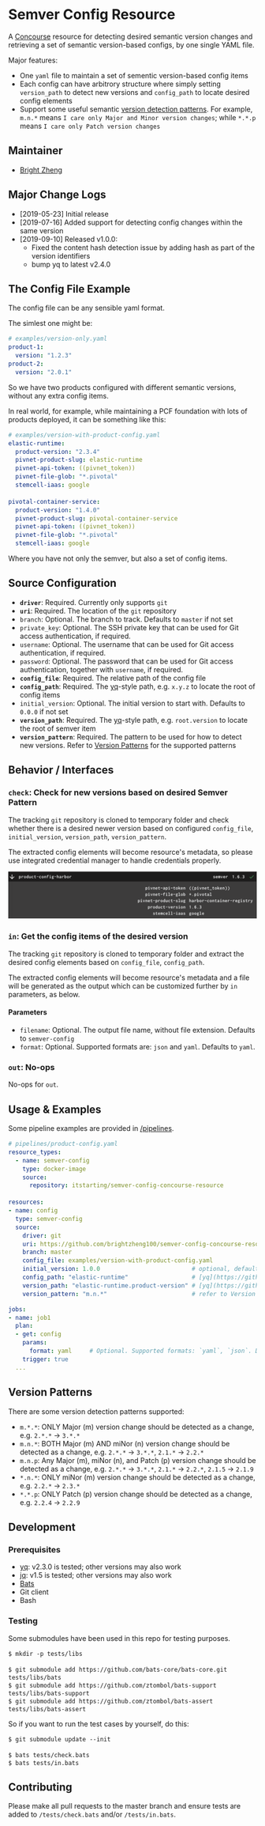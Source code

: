 
# Semver Config Resource

A [Concourse](https://concourse-ci.org) resource for detecting desired semantic version changes and retrieving a set of semantic version-based configs, by one single YAML file.

Major features:

- One `yaml` file to maintain a set of sementic version-based config items
- Each config can have arbitrory structure where simply setting `version_path` to detect new versions and `config_path` to locate desired config elements
- Support some useful semantic [version detection patterns](#version-patterns). For example, `m.n.*` means `I care only Major and Minor version changes`; while `*.*.p` means `I care only Patch version changes`


## Maintainer

- [Bright Zheng](https://github.com/brightzheng100)


## Major Change Logs

- [2019-05-23] Initial release
- [2019-07-16] Added support for detecting config changes within the same version
- [2019-09-10] Released v1.0.0: 
  - Fixed the content hash detection issue by adding hash as part of the version identifiers
  - bump yq to latest v2.4.0


## The Config File Example

The config file can be any sensible yaml format.

The simlest one might be:

```yaml
# examples/version-only.yaml
product-1:
  version: "1.2.3"
product-2:
  version: "2.0.1"
```

So we have two products configured with different semantic versions, without any extra config items.

In real world, for example, while maintaining a PCF foundation with lots of products deployed, it can be something like this:

```yaml
# examples/version-with-product-config.yaml
elastic-runtime:
  product-version: "2.3.4"
  pivnet-product-slug: elastic-runtime
  pivnet-api-token: ((pivnet_token))
  pivnet-file-glob: "*.pivotal"
  stemcell-iaas: google

pivotal-container-service:
  product-version: "1.4.0"
  pivnet-product-slug: pivotal-container-service
  pivnet-api-token: ((pivnet_token))
  pivnet-file-glob: "*.pivotal"
  stemcell-iaas: google
```

Where you have not only the semver, but also a set of config items.


## Source Configuration

- **`driver`**: Required. Currently only supports `git`
- **`uri`**: Required. The location of the `git` repository
- `branch`: Optional. The branch to track. Defaults to `master` if not set
- `private_key`: Optional. The SSH private key that can be used for Git access authentication, if required.
- `username`: Optional. The username that can be used for Git access authentication, if required.
- `password`: Optional. The password that can be used for Git access authentication, together with `username`, if required.
- **`config_file`**: Required. The relative path of the config file
- **`config_path`**: Required. The [yq](https://github.com/mikefarah/yq)-style path, e.g. `x.y.z` to locate the root of config items
- `initial_version`: Optional. The initial version to start with. Defaults to `0.0.0` if not set
- **`version_path`**: Required. The [yq](https://github.com/mikefarah/yq)-style path, e.g. `root.version` to locate the root of semver item
- **`version_pattern`**: Required. The pattern to be used for how to detect new versions. Refer to [Version Patterns](#version_patterns) for the supported patterns


## Behavior / Interfaces

### `check`: Check for new versions based on desired Semver Pattern

The tracking `git` repository is cloned to temporary folder and check whether there is a desired newer version based on configured `config_file`, `initial_version`, `version_path`, `version_pattern`.

The extracted config elements will become resource's metadata, so please use integrated credential manager to handle credentials properly.

![metadata.png](misc/metadata.png)

### `in`: Get the config items of the desired version

The tracking `git` repository is cloned to temporary folder and extract the desired config elements based on `config_file`, `config_path`.

The extracted config elements will become resource's metadata and a file will be generated as the output which can be customized further by `in` parameters, as below. 

#### Parameters

- `filename`: Optional. The output file name, without file extension. Defaults to `semver-config`
- `format`: Optional. Supported formats are: `json` and `yaml`. Defaults to `yaml`.


### `out`: No-ops

No-ops for `out`.


## Usage & Examples

Some pipeline examples are provided in [/pipelines](pipelines/).

```yaml
# pipelines/product-config.yaml
resource_types:
  - name: semver-config
    type: docker-image
    source:
      repository: itstarting/semver-config-concourse-resource

resources:
- name: config
  type: semver-config
  source:
    driver: git
    uri: https://github.com/brightzheng100/semver-config-concourse-resource.git
    branch: master
    config_file: examples/version-with-product-config.yaml
    initial_version: 1.0.0                          # optional, defaults to 0.0.0 if not set
    config_path: "elastic-runtime"                  # [yq](https://github.com/mikefarah/yq)-style path
    version_path: "elastic-runtime.product-version" # [yq](https://github.com/mikefarah/yq)-style path
    version_pattern: "m.n.*"                        # refer to Version Patterns for how to detect new versions
```

```yaml
jobs:
- name: job1
  plan:
  - get: config
    params:
      format: yaml     # Optional. Supported formats: `yaml`, `json`. Defaults to `yaml`
    trigger: true
  ...
```


## Version Patterns

There are some version detection patterns supported:

- `m.*.*`: ONLY Major (m) version change should be detected as a change, e.g. `2.*.*` -> `3.*.*`
- `m.n.*`: BOTH Major (m) AND miNor (n) version change should be detected as a change, e.g. `2.*.*` -> `3.*.*`, `2.1.*` -> `2.2.*`
- `m.n.p`: Any Major (m), miNor (n), and Patch (p) version change should be detected as a change, e.g. `2.*.*` -> `3.*.*`, `2.1.*` -> `2.2.*`, `2.1.5` -> `2.1.9`
- `*.n.*`: ONLY miNor (m) version change should be detected as a change, e.g. `2.2.*` -> `2.3.*`
- `*.*.p`: ONLY Patch (p) version change should be detected as a change, e.g. `2.2.4` -> `2.2.9`


## Development

### Prerequisites

- [yq](https://github.com/mikefarah/yq): v2.3.0 is tested; other versions may also work
- [jq](https://stedolan.github.io/jq/): v1.5 is tested; other versions may also work
- [Bats](https://github.com/bats-core/bats-core)
- Git client
- Bash

### Testing

Some submodules have been used in this repo for testing purposes.

```
$ mkdir -p tests/libs

$ git submodule add https://github.com/bats-core/bats-core.git tests/libs/bats
$ git submodule add https://github.com/ztombol/bats-support tests/libs/bats-support
$ git submodule add https://github.com/ztombol/bats-assert tests/libs/bats-assert
```

So if you want to run the test cases by yourself, do this:

```
$ git submodule update --init

$ bats tests/check.bats
$ bats tests/in.bats
```

## Contributing

Please make all pull requests to the master branch and ensure tests are added to `/tests/check.bats` and/or `/tests/in.bats`.
